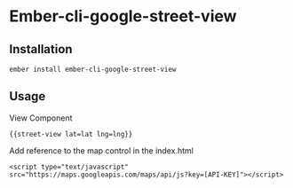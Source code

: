 # Ember-cli-google-street-view

## Installation

```
ember install ember-cli-google-street-view
```

## Usage

View Component
``` 
{{street-view lat=lat lng=lng}}
```
Add reference to the map control in the index.html
```
<script type="text/javascript" src="https://maps.googleapis.com/maps/api/js?key=[API-KEY]"></script>
```
